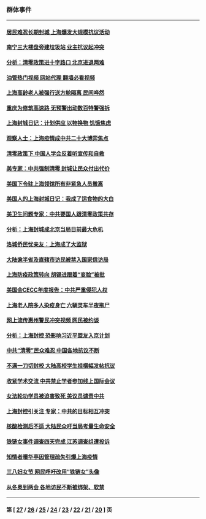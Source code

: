 ### 群体事件
---
#### [居民难忍长期封城 上海爆发大规模抗议活动](../../pages/ncid279/n13724894.md?05111645) 
#### [南宁三大楼盘旁建垃圾站 业主抗议起冲突](../../pages/ncid279/n13723244.md?05111645) 
#### [分析：清零政策进十字路口 北京进退两难](../../pages/ncid279/n13722760.md?05111645) 
#### [油管热门视频 网站代理 翻墙必看视频](http://209.222.30.114:81/youtube.html?05111645)
#### [上海高龄老人被强行送方舱隔离 民间哗然](../../pages/ncid279/n13717318.md?05111645) 
#### [重庆为修筑高速路 无预警出动数百特警强拆](../../pages/ncid279/n13716893.md?05111645) 
#### [上海封城日记：计划供应 以物换物 饥饿焦虑](../../pages/ncid279/n13715646.md?05111645) 
#### [观察人士：上海疫情成中共二十大博弈焦点](../../pages/ncid279/n13713349.md?05111645) 
#### [清零政策下 中国人学会反着听宣传和自救](../../pages/ncid279/n13711002.md?05111645) 
#### [美专家：中共强制清零 封城让民众付出代价](../../pages/ncid279/n13709482.md?05111645) 
#### [美国下令驻上海领馆所有非紧急人员撤离](../../pages/ncid279/n13709373.md?05111645) 
#### [美国人的上海封城日记：我成了运食物的大白](../../pages/ncid279/n13707573.md?05111645) 
#### [美卫生问题专家：中共要国人跟清零政策共存](../../pages/ncid279/n13705925.md?05111645) 
#### [分析：上海封城成北京当局目前最大危机](../../pages/ncid279/n13702771.md?05111645) 
#### [洛城侨民忧亲友：上海成了大监狱](../../pages/ncid279/n13693937.md?05111645) 
#### [大陆逾半省及直辖市访民被禁入国家信访局](../../pages/ncid279/n13689201.md?05111645) 
#### [上海防疫政策转向 胡锡进跟着“变脸”被批](../../pages/ncid279/n13688098.md?05111645) 
#### [美国会CECC年度报告：中共严重侵犯人权](../../pages/ncid279/n13687784.md?05111645) 
#### [上海老人院多人染疫身亡 六辆灵车半夜拖尸](../../pages/ncid279/n13687060.md?05111645) 
#### [网上流传惠州警民冲突视频 网民被约谈](../../pages/ncid279/n13687562.md?05111645) 
#### [分析：上海封控 恐影响习近平盟友入京计划](../../pages/ncid279/n13686881.md?05111645) 
#### [中共“清零”民众难忍 中国各地抗议不断](../../pages/ncid279/n13685186.md?05111645) 
#### [不满一刀切封校 大陆高校学生挂横幅发帖抗议](../../pages/ncid279/n13683669.md?05111645) 
#### [收紧学术交流 中共禁止学者参加线上国际会议](../../pages/ncid279/n13684255.md?05111645) 
#### [女法轮功学员被迫害致死 美议员谴责中共](../../pages/ncid279/n13682069.md?05111645) 
#### [上海封控引关注 专家：中共的目标相互冲突](../../pages/ncid279/n13679402.md?05111645) 
#### [核酸检测后不适 大陆民众吁当局考量生命安全](../../pages/ncid279/n13674223.md?05111645) 
#### [铁链女事件调查四天完成 江苏调查组遭投诉](../../pages/ncid279/n13673940.md?05111645) 
#### [知情者曝华亭因管理疏失引爆上海疫情](../../pages/ncid279/n13642418.md?05111645) 
#### [三八妇女节 网民呼吁改用“铁链女”头像](../../pages/ncid279/n13629332.md?05111645) 
#### [从冬奥到两会 各地访民不断被绑架、软禁](../../pages/ncid279/n13623432.md?05111645) 

---
#### 第 [ [27](./27.md?05111645) / [26](./26.md?05111645) / [25](./25.md?05111645) / [24](./24.md?05111645) / [23](./23.md?05111645) / [22](./22.md?05111645) / [21](./21.md?05111645) / [20](./20.md?05111645) ] 页
